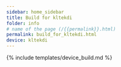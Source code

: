 ```yaml
---
sidebar: home_sidebar
title: Build for kltekdi
folder: info
# name of the page (/{{permalink}}.html)
permalink: build_for_kltekdi.html
device: kltekdi
---
```

{% include templates/device_build.md %}

